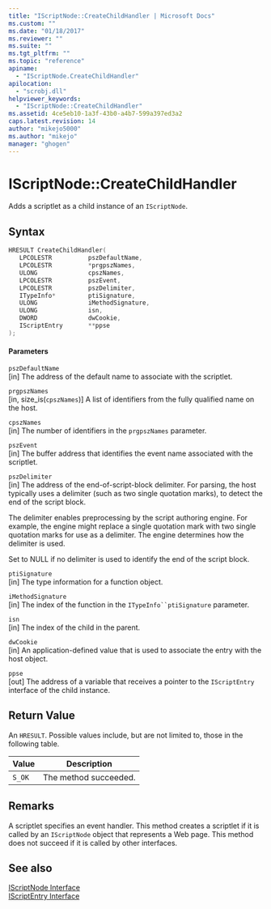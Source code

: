 ```yaml
---
title: "IScriptNode::CreateChildHandler | Microsoft Docs"
ms.custom: ""
ms.date: "01/18/2017"
ms.reviewer: ""
ms.suite: ""
ms.tgt_pltfrm: ""
ms.topic: "reference"
apiname: 
  - "IScriptNode.CreateChildHandler"
apilocation: 
  - "scrobj.dll"
helpviewer_keywords: 
  - "IScriptNode::CreateChildHandler"
ms.assetid: 4ce5eb10-1a3f-43b0-a4b7-599a397ed3a2
caps.latest.revision: 14
author: "mikejo5000"
ms.author: "mikejo"
manager: "ghogen"
---
```

# IScriptNode::CreateChildHandler
Adds a scriptlet as a child instance of an `IScriptNode`.  
  
## Syntax  
  
```cpp
HRESULT CreateChildHandler(  
   LPCOLESTR          pszDefaultName,  
   LPCOLESTR          *prgpszNames,  
   ULONG              cpszNames,  
   LPCOLESTR          pszEvent,  
   LPCOLESTR          pszDelimiter,  
   ITypeInfo*         ptiSignature,  
   ULONG              iMethodSignature,  
   ULONG              isn,  
   DWORD              dwCookie,  
   IScriptEntry       **ppse  
);  
```  
  
#### Parameters  
 `pszDefaultName`  
 [in] The address of the default name to associate with the scriptlet.  
  
 `prgpszNames`  
 [in, size_is(`cpszNames`)] A list of identifiers from the fully qualified name on the host.  
  
 `cpszNames`  
 [in] The number of identifiers in the `prgpszNames` parameter.  
  
 `pszEvent`  
 [in] The buffer address that identifies the event name associated with the scriptlet.  
  
 `pszDelimiter`  
 [in] The address of the end-of-script-block delimiter. For parsing, the host typically uses a delimiter (such as two single quotation marks), to detect the end of the script block.  
  
 The delimiter enables preprocessing by the script authoring engine. For example, the engine might replace a single quotation mark with two single quotation marks for use as a delimiter. The engine determines how the delimiter is used.  
  
 Set to NULL if no delimiter is used to identify the end of the script block.  
  
 `ptiSignature`  
 [in] The type information for a function object.  
  
 `iMethodSignature`  
 [in] The index of the function in the `ITypeInfo``ptiSignature` parameter.  
  
 `isn`  
 [in] The index of the child in the parent.  
  
 `dwCookie`  
 [in] An application-defined value that is used to associate the entry with the host object.  
  
 `ppse`  
 [out] The address of a variable that receives a pointer to the `IScriptEntry` interface of the child instance.  
  
## Return Value  
 An `HRESULT`. Possible values include, but are not limited to, those in the following table.  
  
|Value|Description|  
|-----------|-----------------|  
|`S_OK`|The method succeeded.|  
  
## Remarks  
 A scriptlet specifies an event handler. This method creates a scriptlet if it is called by an `IScriptNode` object that represents a Web page. This method does not succeed if it is called by other interfaces.  
  
## See also  
 [IScriptNode Interface](../../winscript/reference/iscriptnode-interface.md)   
 [IScriptEntry Interface](../../winscript/reference/iscriptentry-interface.md)